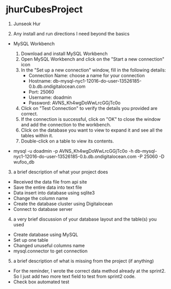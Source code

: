 # jhurCubesProject

1. Junseok Hur

2. Any install and run directions I need beyond the basics
- MySQL Workbench
  1. Download and install MySQL Workbench
  2. Open MySQL Workbench and click on the "Start a new connection" icon
  3. In the "Set up a new connection" window, fill in the following details:
     - Connection Name: choose a name for your connection
     - Hostname: db-mysql-nyc1-12016-do-user-13526185-0.b.db.ondigitalocean.com
     - Port: 25060
     - Username: doadmin
     - Password: AVNS_Kh4wgDoWwLrcGGjTc0o
  4. Click on "Test Connection" to verify the details you provided are correct.
  5. If the connection is successful, click on "OK" to close the window and add the connection to the workbench.
  6. Click on the database you want to view to expand it and see all the tables within it.
  7. Double-click on a table to view its contents.

- mysql -u doadmin -p AVNS_Kh4wgDoWwLrcGGjTc0o -h db-mysql-nyc1-12016-do-user-13526185-0.b.db.ondigitalocean.com -P 25060 -D wufoo_db

3. a brief description of what your project does
- Received the data file from api site
- Save the entire data into text file
- Data insert into database using sqlite3
- Change the column name
- Create the database cluster using Digitalocean
- Connect to database server

4. a very brief discussion of your database layout and the table(s) you used
- Create database using MySQL
- Set up one table
- Changed unuseful columns name
- mysql.connector to get connection

5. a brief description of what is missing from the project (if anything)
- For the reminder, I wrote the correct data method already at the sprint2. So I just add two more text field to test from sprint2 code.
- Check box automated test
